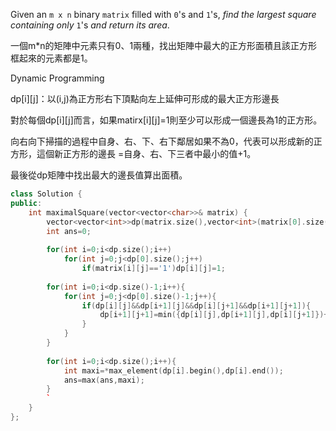 Given an `m x n` binary `matrix` filled with `0`'s and `1`'s, _find the largest square containing only_ `1`'s _and return its area_.

一個m\*n的矩陣中元素只有0、1兩種，找出矩陣中最大的正方形面積且該正方形框起來的元素都是1。

Dynamic Programming

dp\[i]\[j]：以(i,j)為正方形右下頂點向左上延伸可形成的最大正方形邊長

對於每個dp\[i]\[j]而言，如果matirx\[i]\[j]=1則至少可以形成一個邊長為1的正方形。

向右向下掃描的過程中自身、右、下、右下鄰居如果不為0，代表可以形成新的正方形，這個新正方形的邊長 =自身、右、下三者中最小的值+1。

最後從dp矩陣中找出最大的邊長值算出面積。

```cpp
class Solution {
public:
    int maximalSquare(vector<vector<char>>& matrix) {
        vector<vector<int>>dp(matrix.size(),vector<int>(matrix[0].size(),0));
        int ans=0;
        
        for(int i=0;i<dp.size();i++)
            for(int j=0;j<dp[0].size();j++)
                if(matrix[i][j]=='1')dp[i][j]=1;
        
        for(int i=0;i<dp.size()-1;i++){
            for(int j=0;j<dp[0].size()-1;j++){
                if(dp[i][j]&&dp[i+1][j]&&dp[i][j+1]&&dp[i+1][j+1]){
                    dp[i+1][j+1]=min({dp[i][j],dp[i+1][j],dp[i][j+1]})+1;
                }
            }
        }
               
        for(int i=0;i<dp.size();i++){
            int maxi=*max_element(dp[i].begin(),dp[i].end());
            ans=max(ans,maxi);
        }
        `
    }
};
```